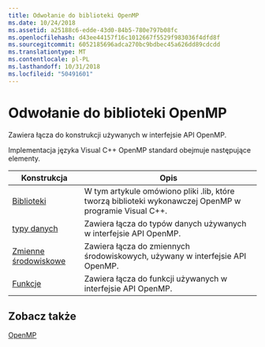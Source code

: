 ```yaml
---
title: Odwołanie do biblioteki OpenMP
ms.date: 10/24/2018
ms.assetid: a25188c6-edde-43d0-84b5-780e797b08fc
ms.openlocfilehash: d43ee44157f16c1012667f5529f983036f4dfd8f
ms.sourcegitcommit: 6052185696adca270bc9bdbec45a626dd89cdcdd
ms.translationtype: MT
ms.contentlocale: pl-PL
ms.lasthandoff: 10/31/2018
ms.locfileid: "50491601"
---
```

# <a name="openmp-library-reference"></a>Odwołanie do biblioteki OpenMP

Zawiera łącza do konstrukcji używanych w interfejsie API OpenMP.

Implementacja języka Visual C++ OpenMP standard obejmuje następujące elementy.

|Konstrukcja|Opis|
|---------------|-----------------|
|[Biblioteki](openmp-libraries.md)|W tym artykule omówiono pliki .lib, które tworzą biblioteki wykonawczej OpenMP w programie Visual C++.|
|[typy danych](openmp-data-types.md)|Zawiera łącza do typów danych używanych w interfejsie API OpenMP.|
|[Zmienne środowiskowe](openmp-environment-variables.md)|Zawiera łącza do zmiennych środowiskowych, używany w interfejsie API OpenMP.|
|[Funkcje](openmp-functions.md)|Zawiera łącza do funkcji używanych w interfejsie API OpenMP.|

## <a name="see-also"></a>Zobacz także

[OpenMP](../../../parallel/openmp/openmp-in-visual-cpp.md)